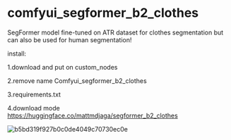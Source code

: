# comfyui_segformer_b2_clothes
SegFormer model fine-tuned on ATR dataset for clothes segmentation but can also be used for human segmentation!

install:

1.download and put on custom_nodes 

2.remove name Comfyui_segformer_b2_clothes

3.requirements.txt

4.download mode https://huggingface.co/mattmdjaga/segformer_b2_clothes

![b5bd319f927b0c0de4049c70730ec0e](https://github.com/StartHua/Comfyui_segformer_b2_clothes/assets/22284244/28eb319a-189f-49d1-8a7c-0f76c1a49744)

